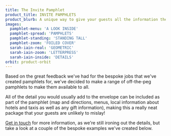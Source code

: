 ```yaml
---
title: The Invite Pamphlet
product_title: INVITE PAMPHLETS
product_blurb: A unique way to give your guests all the information they need
images: 
  pamphlet-menu: 'A LOOK INSIDE'
  pamphlet-spread: 'PAMPHLETS'
  pamphlet-standing: 'STANDING TALL'
  pamphlet-zoom: 'FOILED COVER'
  sarah-iain-real: 'GEOMETRIC'
  sarah-iain-zoom: 'LETTERPRESS'
  sarah-iain-inside: 'DETAILS'
orbit: product-orbit
---
```


Based on the great feedback we've had for the bespoke jobs that we've created pamphlets for, we've decided to make a range of off-the-peg pamphlets to make them available to all.

All of the detail you would usually add to the envelope can be included as part of the pamphlet (map and directions, menus, local information about hotels and taxis as well as any gift information), making this a really neat package that your guests are unlikely to mislay!

<a href='/contact'>Get in touch</a> for more information, as we're still ironing out the details, but take a look at a couple of the bespoke examples we've created below.